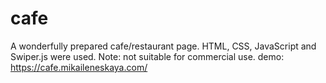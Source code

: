 # cafe
A wonderfully prepared cafe/restaurant page. HTML, CSS, JavaScript and Swiper.js were used. Note: not suitable for commercial use.
demo: https://cafe.mikaileneskaya.com/

